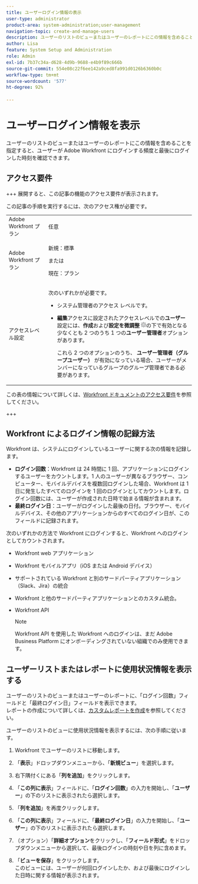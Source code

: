 ```yaml
---
title: ユーザーログイン情報の表示
user-type: administrator
product-area: system-administration;user-management
navigation-topic: create-and-manage-users
description: ユーザーのリストのビューまたはユーザーのレポートにこの情報を含めることを指定すると、ユーザーが Workfront にログインする頻度と最終ログイン時刻を確認できます。
author: Lisa
feature: System Setup and Administration
role: Admin
exl-id: 7b37c34a-d628-4d9b-9688-e4b9f89c666b
source-git-commit: 554e08c22f6ee142a9ced8fa991d0126b6360b0c
workflow-type: tm+mt
source-wordcount: '577'
ht-degree: 92%

---
```


# ユーザーログイン情報を表示

ユーザーのリストのビューまたはユーザーのレポートにこの情報を含めることを指定すると、ユーザーが Adobe Workfront にログインする頻度と最後にログインした時刻を確認できます。

## アクセス要件

+++ 展開すると、この記事の機能のアクセス要件が表示されます。

この記事の手順を実行するには、次のアクセス権が必要です。

<table style="table-layout:auto"> 
 <col> 
 <col> 
 <tbody> 
  <tr> 
   <td role="rowheader">Adobe Workfront プラン</td> 
   <td>任意</td> 
  </tr> 
  <tr> 
   <td role="rowheader">Adobe Workfront プラン</td> 
   <td><p>新規：標準</p><p>または</p><p>現在：プラン</p></td> 
  </tr> 
  <tr> 
   <td role="rowheader">アクセスレベル設定</td> 
   <td> <p>次のいずれかが必要です。</p> 
    <ul> 
     <li> <p>システム管理者のアクセス レベルです。 </li> 
     <li> <p><b>編集</b>アクセスに設定されたアクセスレベルでの<b>ユーザー</b>設定には、<b>作成</b>および<b>設定を微調整</b> <img src="assets/gear-icon-in-access-levels.png">の下で有効となる少なくとも 2 つのうち 1 つの<b>ユーザー管理者</b>オプションがあります。 </p> <p>これら 2 つのオプションのうち、<b> ユーザー管理者（グループユーザー） </b> が有効になっている場合、ユーザーがメンバーになっているグループのグループ管理者である必要があります。</p> </li> 
    </ul> </td> 
  </tr> 
 </tbody> 
</table>

この表の情報について詳しくは、[Workfront ドキュメントのアクセス要件](/help/quicksilver/administration-and-setup/add-users/access-levels-and-object-permissions/access-level-requirements-in-documentation.md)を参照してください。

+++

## Workfront によるログイン情報の記録方法

Workfront は、システムにログインしているユーザーに関する次の情報を記録します。

* **ログイン回数**：Workfront は 24 時間に 1 回、アプリケーションにログインするユーザーをカウントします。1 人のユーザーが異なるブラウザー、コンピューター、モバイルデバイスを複数回ログインした場合、Workfront は 1 日に発生したすべてのログインを 1 回のログインとしてカウントします。ログイン回数には、ユーザーが作成された日時で始まる情報が含まれます。
* **最終ログイン日**：ユーザーがログインした最後の日付。ブラウザー、モバイルデバイス、その他のアプリケーションからのすべてのログイン日が、このフィールドに記録されます。

次のいずれかの方法で Workfront にログインすると、Workfront へのログインとしてカウントされます。

* Workfront web アプリケーション
* Workfront モバイルアプリ（iOS または Android デバイス）
* サポートされている Workfront と別のサードパーティアプリケーション（Slack、Jira）の統合
* Workfront と他のサードパーティアプリケーションとのカスタム統合。
* Workfront API

  >[!NOTE]
  >
  >Workfront API を使用した Workfront へのログインは、まだ Adobe Business Platform にオンボーディングされていない組織でのみ使用できます。

## ユーザーリストまたはレポートに使用状況情報を表示する

ユーザーのリストのビューまたはユーザーのレポートに、「ログイン回数」フィールドと「最終ログイン日」フィールドを表示できます。\
レポートの作成について詳しくは、[カスタムレポートを作成](../../../reports-and-dashboards/reports/creating-and-managing-reports/create-custom-report.md)を参照してください。

ユーザーのリストのビューに使用状況情報を表示するには、次の手順に従います。

1. Workfront でユーザーのリストに移動します。
1. 「**表示**」ドロップダウンメニューから、「**新規ビュー**」を選択します。

1. 右下隅付くにある「**列を追加**」をクリックします。
1. 「**この列に表示**」フィールドに、「**ログイン回数**」の入力を開始し、「**ユーザー**」の下のリストに表示されたら選択します。

1. 「**列を追加**」を再度クリックします。
1. 「**この列に表示**」フィールドに、「**最終ログイン日**」の入力を開始し、「**ユーザー**」の下のリストに表示されたら選択します。

1. （オプション）「**詳細オプション**&#x200B;をクリックし、「**フィールド形式**」をドロップダウンメニューから選択して、最後ログインの時刻や日を列に含めます。

1. 「**ビューを保存**」をクリックします。\
   このビューには、ユーザーが何回ログインしたか、および最後にログインした日時に関する情報が表示されます。
